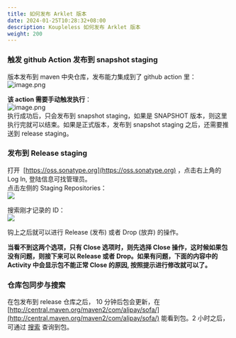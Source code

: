 ```yaml
---
title: 如何发布 Arklet 版本
date: 2024-01-25T10:28:32+08:00
description: Koupleless 如何发布 Arklet 版本
weight: 200
---
```



### 触发 github Action 发布到 snapshot staging
版本发布到 maven 中央仓库，发布能力集成到了 github action 里：<br />
![image.png](https://intranetproxy.alipay.com/skylark/lark/0/2023/png/149473/1694917403997-feefe1c0-9aff-440c-afca-58f7dce10c19.png#clientId=u0869f56c-af1d-4&from=paste&height=469&id=u1538d344&originHeight=938&originWidth=2114&originalType=binary&ratio=2&rotation=0&showTitle=false&size=193270&status=done&style=none&taskId=u851fd385-a349-4f24-a37a-ded4c025441&title=&width=1057)

**该 action 需要手动触发执行**：<br />
![image.png](https://intranetproxy.alipay.com/skylark/lark/0/2023/png/149473/1694917427074-e50ce7a6-44f7-4f7b-abc8-f78142727b28.png#clientId=u0869f56c-af1d-4&from=paste&height=283&id=u51c5094e&originHeight=566&originWidth=1004&originalType=binary&ratio=2&rotation=0&showTitle=false&size=55468&status=done&style=none&taskId=u83b68510-dcdd-4dae-9ab1-c1d2d7b34df&title=&width=502)<br />
执行成功后，只会发布到 snapshot staging，如果是 SNAPSHOT 版本，则这里执行完就可以结束。如果是正式版本，发布到 snapshot staging 之后，还需要推送到 release staging。


### 发布到 Release staging
打开  [https://oss.sonatype.org](https://oss.sonatype.org) ，点击右上角的 Log In, 登陆信息可找管理员。<br />
点击左侧的 Staging Repositories：<br />
![](https://gw.alipayobjects.com/zos/skylark/4f0bacb1-599d-4a3b-90f4-8d88bba2f660/2018/png/d27b8f43-c7eb-41a9-a9c4-49b0308c44d8.png#height=250&id=kxutu&originHeight=431&originWidth=1294&originalType=binary&ratio=1&rotation=0&showTitle=false&status=done&style=none&title=&width=752)

搜索刚才记录的 ID：<br />
![](https://gw.alipayobjects.com/zos/skylark/2c91c79e-fce1-4483-8c35-c712d5367805/2018/png/ae5425f2-a572-4c50-9307-fd9618286689.png#height=394&id=O3wmg&originHeight=749&originWidth=1428&originalType=binary&ratio=1&rotation=0&showTitle=false&status=done&style=none&title=&width=752)

钩上之后就可以进行 Release (发布) 或者 Drop (放弃) 的操作。

**当看不到这两个选项，只有 Close 选项时，则先选择 Close 操作，这时候如果包没有问题，则接下来可以 Release 或者 Drop。如果有问题，下面的内容中的 Activity 中会显示包不能正常 Close 的原因, 按照提示进行修改就可以了。**


### 仓库包同步与搜索
在包发布到 release 仓库之后， 10 分钟后包会更新，在 [http://central.maven.org/maven2/com/alipay/sofa/](http://central.maven.org/maven2/com/alipay/sofa/) 能看到包。2 小时之后，可通过 [搜索](http://search.maven.org/) 查询到包。


<br/>
